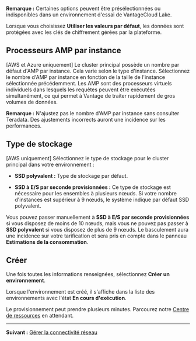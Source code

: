 **Remarque :** Certaines options peuvent être présélectionnées ou indisponibles dans un environnement d'essai de VantageCloud Lake.

Lorsque vous choisissez **Utiliser les valeurs par défaut**, les données sont protégées avec les clés de chiffrement gérées par la plateforme.

Processeurs AMP par instance
----------------------------

\[AWS et Azure uniquement\] Le cluster principal possède un nombre par défaut d'AMP par instance. Cela varie selon le type d'instance. Sélectionnez le nombre d'AMP par instance en fonction de la taille de l'instance sélectionnée précédemment. Les AMP sont des processeurs virtuels individuels dans lesquels les requêtes peuvent être exécutées simultanément, ce qui permet à Vantage de traiter rapidement de gros volumes de données.

**Remarque :** N'ajustez pas le nombre d'AMP par instance sans consulter Teradata. Des ajustements incorrects auront une incidence sur les performances.

Type de stockage
----------------

\[AWS uniquement\] Sélectionnez le type de stockage pour le cluster principal dans votre environnement :

-   **SSD polyvalent :** Type de stockage par défaut.

-   **SSD à E/S par seconde provisionnées :** Ce type de stockage est nécessaire pour les ensembles à plusieurs nœuds. Si votre nombre d'instances est supérieur à 9 nœuds, le système indique par défaut SSD polyvalent.

Vous pouvez passer manuellement à **SSD à E/S par seconde provisionnées** si vous disposez de moins de 10 nœuds, mais vous ne pouvez pas passer à **SSD polyvalent** si vous disposez de plus de 9 nœuds. Le basculement aura une incidence sur votre tarification et sera pris en compte dans le panneau **Estimations de la consommation**.

Créer
-----

Une fois toutes les informations renseignées, sélectionnez **Créer un environnement**.

Lorsque l'environnement est créé, il s'affiche dans la liste des environnements avec l'état **En cours d'exécution**.

Le provisionnement peut prendre plusieurs minutes. Parcourez notre [Centre de ressources](xex1721168413281.md) en attendant.

------------------------------------------------------------------------

**Suivant :** [Gérer la connectivité réseau](cqk1721231159841.md)
